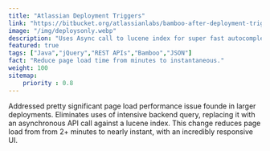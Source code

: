 ```yaml
---
title: "Atlassian Deployment Triggers"
link: "https://bitbucket.org/atlassianlabs/bamboo-after-deployment-trigger/pull-requests/2/fixes-issue-2-eliminate/diff"
image: "/img/deploysonly.webp"
description: "Uses Async call to lucene index for super fast autocompletion to address performance issue loading config."
featured: true
tags: ["Java","jQuery","REST APIs","Bamboo","JSON"]
fact: "Reduce page load time from minutes to instantaneous."
weight: 100
sitemap: 
    priority : 0.8
---
```


Addressed pretty significant page load performance issue founde in larger deployments. Eliminates uses of intensive backend query, replacing it with an asynchronous API call against a lucene index. This change reduces page load from from 2+ minutes to nearly instant, with an incredibly responsive UI.
